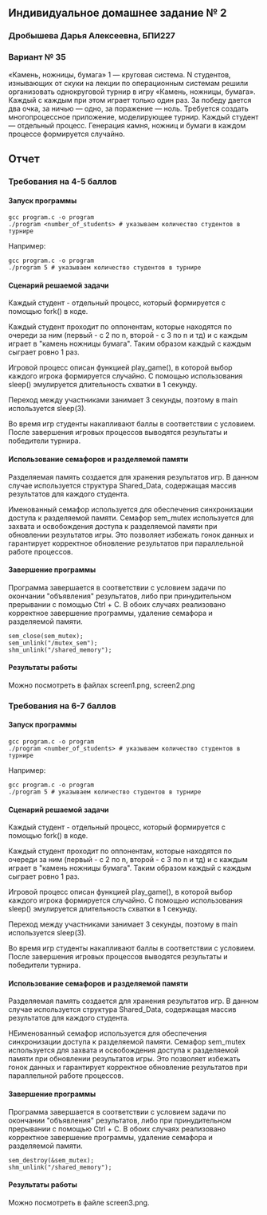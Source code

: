 ## Индивидуальное домашнее задание № 2
### Дробышева Дарья Алексеевна, БПИ227
### Вариант № 35
 «Камень, ножницы, бумага» 1 — круговая система. N cтудентов, изнывающих от скуки на лекции по операционным системам решили организовать однокруговой турнир в игру «Камень, ножницы, бумага». Каждый с каждым при этом играет только один раз. За победу дается два очка, за ничью — одно, за поражение — ноль. Требуется создать многопроцессное приложение, моделирующее турнир. Каждый студент — отдельный процесс. Генерация камня, ножниц и бумаги в каждом процессе формируется случайно.


## Отчет

### Требования на 4-5 баллов
#### Запуск программы
```
gcc program.c -o program
./program <number_of_students> # указываем количество студентов в турнире
```
Например:
```
gcc program.c -o program
./program 5 # указываем количество студентов в турнире
```

#### Сценарий решаемой задачи
Каждый студент - отдельный процесс, который формируется с помощью fork() в коде. 

Каждый студент проходит по оппонентам, которые находятся по очереди за ним (первый - с 2 по n, второй - с 3 по n и тд) и с каждым играет в "камень ножницы бумага". Таким образом каждый с каждым сыграет ровно 1 раз. 


Игровой процесс описан функцией play_game(), в которой выбор каждого игрока формируется случайно. С помощью использования sleep() эмулируется длительность схватки в 1 секунду. 


Переход между участниками занимает 3 секунды, поэтому в main используется sleep(3).


Во время игр студенты накапливают баллы в соответствии с условием. После завершения игровых процессов выводятся результаты и победители турнира.

#### Использование семафоров и разделяемой памяти
Разделяемая память cоздается для хранения результатов игр. В данном случае используется структура Shared_Data, содержащая массив результатов для каждого студента.

Именованный семафор используется для обеспечения синхронизации доступа к разделяемой памяти. Семафор sem_mutex используется для захвата и освобождения доступа к разделяемой памяти при обновлении результатов игры. Это позволяет избежать гонок данных и гарантирует корректное обновление результатов при параллельной работе процессов.

#### Завершение программы

Программа завершается в соответствии с условием задачи по окончании "объявления" результатов, либо при принудительном прерывании с помощью Ctrl + C. В обоих случаях реализовано корректное завершение программы, удаление семафора и разделяемой памяти. 
```
sem_close(sem_mutex);
sem_unlink("/mutex_sem");
shm_unlink("/shared_memory");
```

#### Результаты работы
Можно посмотреть в файлах screen1.png, screen2.png

### Требования на 6-7 баллов
#### Запуск программы
```
gcc program.c -o program
./program <number_of_students> # указываем количество студентов в турнире
```
Например:
```
gcc program.c -o program
./program 5 # указываем количество студентов в турнире
```


#### Сценарий решаемой задачи
Каждый студент - отдельный процесс, который формируется с помощью fork() в коде. 

Каждый студент проходит по оппонентам, которые находятся по очереди за ним (первый - с 2 по n, второй - с 3 по n и тд) и с каждым играет в "камень ножницы бумага". Таким образом каждый с каждым сыграет ровно 1 раз. 

Игровой процесс описан функцией play_game(), в которой выбор каждого игрока формируется случайно. С помощью использования sleep() эмулируется длительность схватки в 1 секунду. 

Переход между участниками занимает 3 секунды, поэтому в main используется sleep(3).

Во время игр студенты накапливают баллы в соответствии с условием. После завершения игровых процессов выводятся результаты и победители турнира.

#### Использование семафоров и разделяемой памяти

Разделяемая память cоздается для хранения результатов игр. В данном случае используется структура Shared_Data, содержащая массив результатов для каждого студента.

НЕименованный семафор используется для обеспечения синхронизации доступа к разделяемой памяти. Семафор sem_mutex используется для захвата и освобождения доступа к разделяемой памяти при обновлении результатов игры. Это позволяет избежать гонок данных и гарантирует корректное обновление результатов при параллельной работе процессов.

#### Завершение программы

Программа завершается в соответствии с условием задачи по окончании "объявления" результатов, либо при принудительном прерывании с помощью Ctrl + C. В обоих случаях реализовано корректное завершение программы, удаление семафора и разделяемой памяти. 
```
sem_destroy(&sem_mutex);
shm_unlink("/shared_memory");
```

#### Результаты работы
Можно посмотреть в файле screen3.png.
